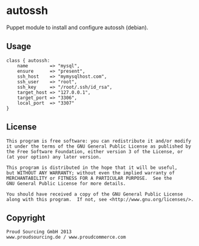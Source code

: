 # autossh

Puppet module to install and configure autossh (debian).


## Usage

	class { autossh:
		name		=> "mysql",
		ensure      => "present",
    	ssh_host    => "mymysqlhost.com",
    	ssh_user    => "root",
    	ssh_key     => "/root/.ssh/id_rsa",
    	target_host => "127.0.0.1",
    	target_port => "3306",
    	local_port  => "3307"
	}


## License

    This program is free software: you can redistribute it and/or modify
    it under the terms of the GNU General Public License as published by
    the Free Software Foundation, either version 3 of the License, or
    (at your option) any later version.

    This program is distributed in the hope that it will be useful,
    but WITHOUT ANY WARRANTY; without even the implied warranty of
    MERCHANTABILITY or FITNESS FOR A PARTICULAR PURPOSE.  See the
    GNU General Public License for more details.

    You should have received a copy of the GNU General Public License
    along with this program.  If not, see <http://www.gnu.org/licenses/>.
    

## Copyright

	Proud Sourcing GmbH 2013
	www.proudsourcing.de / www.proudcommerce.com